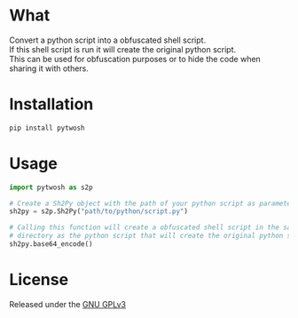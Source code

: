 # What

Convert a python script into a obfuscated shell script. \
If this shell script is run it will create the original python script. \
This can be used for obfuscation purposes or to hide the code when sharing it with others.

# Installation

```bash
pip install pytwosh
```

# Usage
```py
import pytwosh as s2p

# Create a Sh2Py object with the path of your python script as parameter
sh2py = s2p.Sh2Py("path/to/python/script.py")

# Calling this function will create a obfuscated shell script in the same
# directory as the python script that will create the original python script
sh2py.base64_encode()
```

# License
Released under the [GNU GPLv3](./LICENSE)
